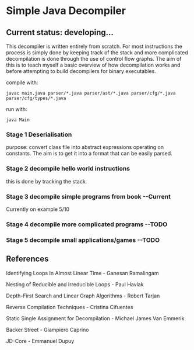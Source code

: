 # Simple Java Decompiler

## Current status: developing...

This decompiler is written entirely from scratch. For most instructions the process is simply done by keeping track of the stack and more complicated decompilation is done through the use of control flow graphs. The aim of this is to teach myself a basic overview of how decompilation works and before attempting to build decompilers for binary executables.

compile with: 

`
javac main.java parser/*.java parser/ast/*.java parser/cfg/*.java parser/cfg/types/*.java
`

run with:

`
java Main
`

### Stage 1 Deserialisation
purpose: convert class file into abstract expressions operating on constants.
The aim is to get it into a format that can be easily parsed.

### Stage 2 decompile hello world instructions
this is done by tracking the stack.

### Stage 3 decompile simple programs from book --Current
Currently on example 5/10

### Stage 4 decompile more complicated programs --TODO

### Stage 5 decompile small applications/games --TODO

## References

Identifying Loops In Almost Linear Time - Ganesan Ramalingam

Nesting of Reducible and Irreducible Loops - Paul Havlak

Depth-First Search and Linear Graph Algorithms - Robert Tarjan

Reverse Compilation Techniques - Cristina Cifuentes

Static Single Assignment for Decompilation - Michael James Van Emmerik

Backer Street - Giampiero Caprino

JD-Core - Emmanuel Dupuy